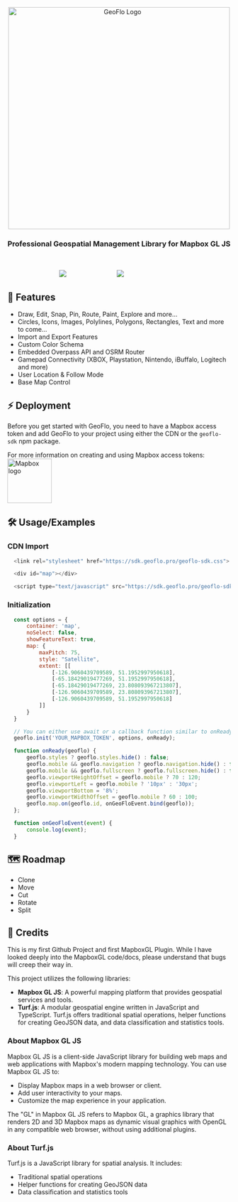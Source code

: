 <p align="center">
  <a href="https://www.geoflo.pro/">  
    <img width="500" alt="GeoFlo Logo" src="https://geoflo.s3.amazonaws.com/logos/logo_full_white.png" />  
  </a>
</p>

<h3 align="center">
  Professional Geospatial Management Library for Mapbox GL JS
</h3>
</br>
<p style="align-items: center; display: flex; flex-direction: row; justify-content: center;">
  <a style="margin:2px;color:transparent;" href="https://raw.githubusercontent.com/solutegrate/geoflo.sdk/main/LICENSE" target="_blank" rel="noopener noreferrer">
    <img src="https://img.shields.io/badge/License-MPL-green.svg?style=flat&logo=github&label=License&color=333333" alt="MPL 2.0 License" />
  </a>
  <a style="margin:2px;color:transparent;" href="https://docs.geoflo.pro/tutorial-latest.html" target="_blank" rel="noopener noreferrer">
    <img src="https://img.shields.io/badge/Demo-Click_Here-blue.svg?color=d7ef7e&logo=github" alt="GeoFlo SDK Latest" />
  </a>
</p>

## 🌟 Features

- Draw, Edit, Snap, Pin, Route, Paint, Explore and more...
- Circles, Icons, Images, Polylines, Polygons, Rectangles, Text and more to come...
- Import and Export Features
- Custom Color Schema
- Embedded Overpass API and OSRM Router
- Gamepad Connectivity (XBOX, Playstation, Nintendo, iBuffalo, Logitech and more)
- User Location & Follow Mode
- Base Map Control

## ⚡ Deployment

Before you get started with GeoFlo,
you need to have a Mapbox access token and add GeoFlo to your project using either the CDN or the `geoflo-sdk` npm package.

For more information on creating and using Mapbox access tokens:
[<img width="100" alt="Mapbox logo" src="./img/mapbox-logo-blue.png">](https://docs.mapbox.com/accounts/guides/tokens/)

## 🛠️ Usage/Examples

### CDN Import

```javascript
  <link rel="stylesheet" href="https://sdk.geoflo.pro/geoflo-sdk.css">

  <div id="map"></div>

  <script type="text/javascript" src="https://sdk.geoflo.pro/geoflo-sdk.min.js"></script>
```

### Initialization

```javascript
  const options = {
      container: 'map',
      noSelect: false,
      showFeatureText: true,
      map: {
          maxPitch: 75,
          style: "Satellite",
          extent: [[
              [-126.9060439709589, 51.1952997950618],
              [-65.18429019477269, 51.1952997950618],
              [-65.18429019477269, 23.808093967213807],
              [-126.9060439709589, 23.808093967213807],
              [-126.9060439709589, 51.1952997950618]
          ]]
      }
  }

  // You can either use await or a callback function similar to onReady
  geoflo.init('YOUR_MAPBOX_TOKEN', options, onReady);

  function onReady(geoflo) {
      geoflo.styles ? geoflo.styles.hide() : false;
      geoflo.mobile && geoflo.navigation ? geoflo.navigation.hide() : false;
      geoflo.mobile && geoflo.fullscreen ? geoflo.fullscreen.hide() : false;
      geoflo.viewportHeightOffset = geoflo.mobile ? 70 : 120;
      geoflo.viewportLeft = geoflo.mobile ? '10px' : '30px';
      geoflo.viewportBottom = '8%';
      geoflo.viewportWidthOffset = geoflo.mobile ? 60 : 100;
      geoflo.map.on(geoflo.id, onGeoFloEvent.bind(geoflo));
  };

  function onGeoFloEvent(event) {
      console.log(event);
  }
```

## 🗺️ Roadmap

- Clone
- Move
- Cut
- Rotate
- Split

## 🏁 Credits

This is my first Github Project and first MapboxGL Plugin. While I have looked deeply into the MapboxGL code/docs, please understand that bugs will creep their way in.

This project utilizes the following libraries:

- **Mapbox GL JS**: A powerful mapping platform that provides geospatial services and tools.
- **Turf.js**: A modular geospatial engine written in JavaScript and TypeScript. Turf.js offers traditional spatial operations, helper functions for creating GeoJSON data, and data classification and statistics tools.

### About Mapbox GL JS

Mapbox GL JS is a client-side JavaScript library for building web maps and web applications with Mapbox's modern mapping technology. You can use Mapbox GL JS to:

- Display Mapbox maps in a web browser or client.
- Add user interactivity to your maps.
- Customize the map experience in your application.

The "GL" in Mapbox GL JS refers to Mapbox GL, a graphics library that renders 2D and 3D Mapbox maps as dynamic visual graphics with OpenGL in any compatible web browser, without using additional plugins.

### About Turf.js

Turf.js is a JavaScript library for spatial analysis. It includes:
- Traditional spatial operations
- Helper functions for creating GeoJSON data
- Data classification and statistics tools